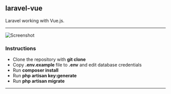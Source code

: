 ## laravel-vue
Laravel working with Vue.js.

---
![Screenshot](capture.png)

### Instructions

- Clone the repository with __git clone__
- Copy __.env.example__ file to __.env__ and edit database credentials
- Run __composer install__
- Run __php artisan key:generate__
- Run __php artisan migrate__

---
